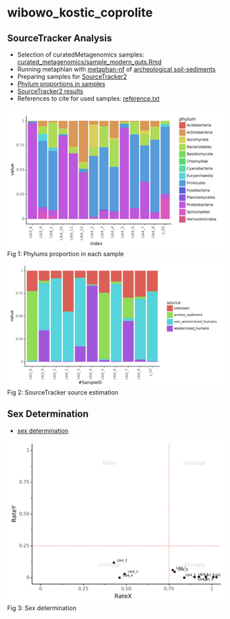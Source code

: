 # wibowo_kostic_coprolite

## SourceTracker Analysis

- Selection of curatedMetagenomics samples: [curated_metagenomics/sample_modern_guts.Rmd](curated_metagenomics/sample_modern_guts.Rmd)
- Running metaphlan with [metaphan-nf](https://github.com/maxibor/metaphlan-nf) of [archeological soil-sediments](PRJEB18629)
- Preparing samples for [SourceTracker2](create_st2_inputs.ipynb)
- [Phylum proportions in samples](create_st2_inputs.ipynb)
- [SourceTracker2 results](sourcetracker2)
- References to cite for used samples: [reference.txt](reference.txt)


![](wib_phylums.png)
Fig 1: Phylums proportion in each sample

![](sourcetracker2/sourcetracker2_sources.png)
Fig 2: SourceTracker source estimation

## Sex Determination

- [sex determination](sex_determination)

![](sex_determination/sex_determination.png)
Fig 3: Sex determination